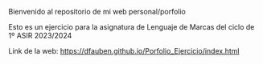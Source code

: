 Bienvenido al repositorio de mi web personal/porfolio

Esto es un ejercicio para la asignatura de Lenguaje de Marcas del ciclo de 1º ASIR 2023/2024

Link de la web: https://dfauben.github.io/Porfolio_Ejercicio/index.html

